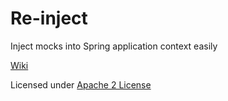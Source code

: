 Re-inject
========

Inject mocks into Spring application context easily

[Wiki](https://github.com/sgri/spring-reinject/wiki)

Licensed under [Apache 2 License](http://www.apache.org/licenses/LICENSE-2.0.html)
